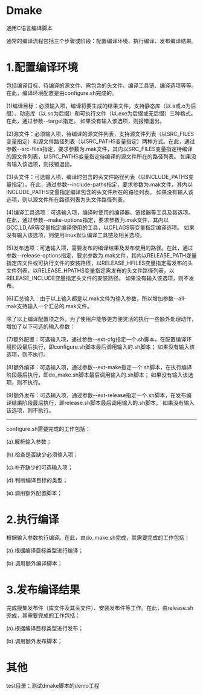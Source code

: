 # Dmake
通用C语言编译脚本

通常的编译流程包括三个步骤或阶段：配置编译环境、执行编译、发布编译结果。

# 1.配置编译环境
包括编译目标、待编译的源文件、需包含的头文件、编译工具链、编译选项等等。在此，编译环境配置是由configure.sh完成的。

(1)编译目标：必须输入项，编译将要生成的结果文件，支持静态库（以.a或.o为后缀）、动态库（以.so为后缀）和可执行文件（以.exe为后缀或无后缀）三种格式。在此，通过参数--target指定。
如果没有输入该选项，则报错退出。

(2)源文件：必须输入项，待编译的源文件列表，支持源文件列表（以SRC_FILES变量指定）和源文件路径列表（以SRC_PATHS变量指定）两种方式。在此，通过参数--src-files指定，要求参数为.mak文件，其内以SRC_FILES变量指定待编译的源文件列表，以SRC_PATHS变量指定待编译的源文件所在的路径列表。
如果没有输入该选项，则报错退出。

(3)头文件：可选输入项，编译时包含的头文件路径列表（以INCLUDE_PATHS变量指定）。在此，通过参数--include-paths指定，要求参数为.mak文件，其内以INCLUDE_PATHS变量指定编译包含的头文件所在的路径列表。
如果没有输入该选项，则以源文件所在路径列表为头文件路径列表。

(4)编译工具选项：可选输入项，编译时使用的编译器、链接器等工具及其选项。在此，通过参数--make-options指定，要求参数为.mak文件，其内以GCC,LD,AR等变量指定编译使用的工具，以CFLAGS等变量指定编译选项。
如果没有输入该选项，则使用linux默认编译工具链及相关选项。

(5)发布选项：可选输入项，需要发布的编译结果及发布使用的路径。在此，通过参数--release-options指定，要求参数为.mak文件，其内以RELEASE_PATH变量指定库文件或可执行文件的安装路径，以RELEASE_HFILES变量指定需发布的头文件列表，以RELEASE_HPATHS变量指定需发布的头文件路径列表，以RELEASE_INCLUDE变量指定头文件的安装路径。
如果没有输入该选项，则不发布。

(6)汇总输入：由于以上输入都是以.mak文件为输入参数，所以增加参数--all-mak支持输入一个汇总的.mak文件。

除了以上编译配置项之外，为了使用户能够更方便灵活的执行一些额外处理动作，增加了以下可选的输入参数：

(7)额外配置：可选输入项，通过参数--ext-cfg指定一个.sh脚本，在配置编译环境阶段最后执行，即configure.sh脚本最后调用输入的.sh脚本；
如果没有输入该选项，则不执行。

(8)额外编译：可选输入项，通过参数--ext-make指定一个.sh脚本，在执行编译阶段最后执行，即do_make.sh脚本最后调用输入的.sh脚本；
如果没有输入该选项，则不执行。

(9)额外发布：可选输入项，通过参数--ext-release指定一个.sh脚本，在发布编译结果阶段最后执行，即release.sh脚本最后调用输入的.sh脚本。
如果没有输入该选项，则不执行。

--------------------------------------------------------------------------------
configure.sh需要完成的工作包括：

(a).解析输入参数；

(b).检查是否缺少必须输入项；

(c).补齐缺少的可选输入项；

(d).判断编译目标的类型；

(e).调用额外配置脚本；

# 2.执行编译
根据输入参数执行编译。在此，由do_make.sh完成，其需要完成的工作包括：

(a).根据编译目标类型进行编译；

(b).调用额外编译脚本；

# 3.发布编译结果
完成搜集发布件（库文件及其头文件）、安装发布件等工作。在此，由release.sh完成，其需要完成的工作包括：

(a).根据编译目标类型进行发布；

(b).调用额外发布脚本；

# 其他
test目录：测试dmake脚本的demo工程


